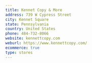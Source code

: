 ```yaml
---
title: Kennet Copy & More
address: 739 W Cypress Street
city: Kennet Square
state: Pennsylvania
country: United States
phone: 484-732-8066
website: kennettcopy.com
weburl: https://www.kennettcopy.com/
ecommerce: true
type: stores
---
```

